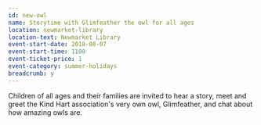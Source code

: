 ```yaml
---
id: new-owl
name: Storytime with Glimfeather the owl for all ages
location: newmarket-library
location-text: Newmarket Library
event-start-date: 2018-08-07
event-start-time: 1100
event-ticket-price: 1
event-category: summer-holidays
breadcrumb: y
---
```


Children of all ages and their families are invited to hear a story, meet and greet the Kind Hart association's very own owl, Glimfeather, and chat about how amazing owls are.
